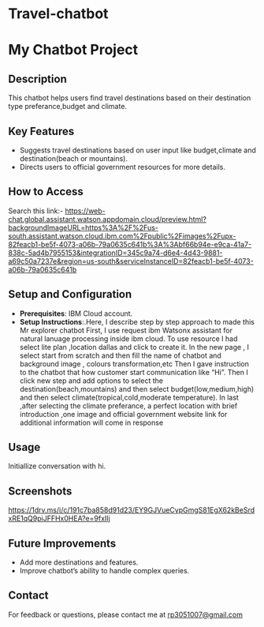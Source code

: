 # Travel-chatbot
# My Chatbot Project

## Description
This chatbot helps users find travel destinations based on their destination type preferance,budget and climate.

## Key Features
- Suggests travel destinations based on user input like budget,climate and destination(beach or mountains).
- Directs users to official government resources for more details.

## How to Access
Search this link:-  https://web-chat.global.assistant.watson.appdomain.cloud/preview.html?backgroundImageURL=https%3A%2F%2Fus-south.assistant.watson.cloud.ibm.com%2Fpublic%2Fimages%2Fupx-82feacb1-be5f-4073-a06b-79a0635c641b%3A%3Abf66b94e-e9ca-41a7-838c-5ad4b7955153&integrationID=345c9a74-d6e4-4d43-9881-a69c50a7237e&region=us-south&serviceInstanceID=82feacb1-be5f-4073-a06b-79a0635c641b

## Setup and Configuration
- **Prerequisites**: IBM Cloud account.
- **Setup Instructions**:.Here, I describe step by step approach to made this Mr explorer chatbot
                          First, I use request ibm Watsonx assistant for natural lanuage processing inside ibm cloud.
                          To use resource I had select lite plan ,location dallas and click to create it.
                          In the new page , I select start from scratch and then fill the name of chatbot and background image , colours transformation,etc
                          Then I gave instruction to the chatbot that how customer start communication like “Hi”.
                          Then I click new step and add options to select the destination(beach,mountains) and then select budget(low,medium,high) and then select climate(tropical,cold,moderate temperature).
                          In last ,after selecting the climate preferance, a perfect location with brief introduction ,one image and official government website link for additional information will come in                     response




## Usage
Initiallize conversation with hi.

## Screenshots
https://1drv.ms/i/c/191c7ba858d91d23/EY9GJVueCypGmgS81EgX62kBeSrdxRE1qQ9piJFFHx0HEA?e=9fxIIj



## Future Improvements
- Add more destinations and features.
- Improve chatbot’s ability to handle complex queries.

## Contact
For feedback or questions, please contact me at rp3051007@gmail.com
